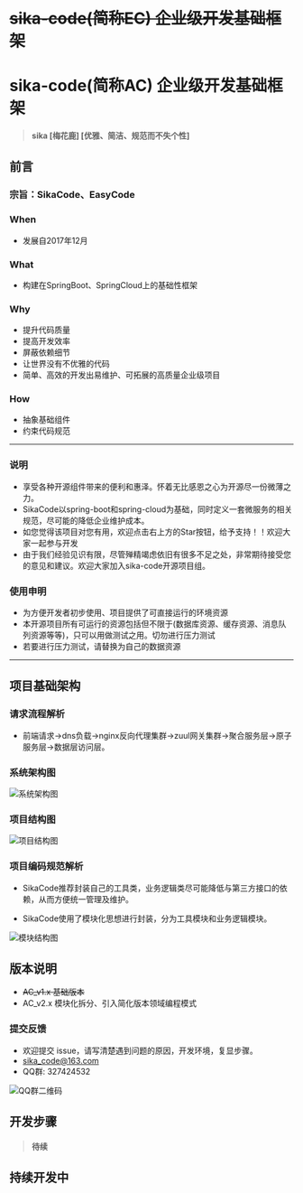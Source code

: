 # ~~sika-code(简称EC) 企业级开发基础框架~~

# sika-code(简称AC) 企业级开发基础框架

> #### sika [梅花鹿] [优雅、简洁、规范而不失个性]

## 前言

### 宗旨：SikaCode、EasyCode

### When

- 发展自2017年12月

### What

- 构建在SpringBoot、SpringCloud上的基础性框架

### Why

- 提升代码质量
- 提高开发效率
- 屏蔽依赖细节
- 让世界没有不优雅的代码
- 简单、高效的开发出易维护、可拓展的高质量企业级项目

### How

- 抽象基础组件
- 约束代码规范

---

###    说明

- 享受各种开源组件带来的便利和惠泽。怀着无比感恩之心为开源尽一份微薄之力。
- SikaCode以spring-boot和spring-cloud为基础，同时定义一套微服务的相关规范，尽可能的降低企业维护成本。
- 如您觉得该项目对您有用，欢迎点击右上方的Star按钮，给予支持！！欢迎大家一起参与开发
- 由于我们经验见识有限，尽管殚精竭虑依旧有很多不足之处，非常期待接受您的意见和建议。欢迎大家加入sika-code开源项目组。

###     使用申明
- 为方便开发者初步使用、项目提供了可直接运行的环境资源
- 本开源项目所有可运行的资源包括但不限于(数据库资源、缓存资源、消息队列资源等等)，只可以用做测试之用。切勿进行压力测试
- 若要进行压力测试，请替换为自己的数据资源

---

## 项目基础架构

###  请求流程解析

- 前端请求->dns负载->nginx反向代理集群->zuul网关集群->聚合服务层->原子服务层->数据层访问层。


### 系统架构图

![系统架构图](sika-file/结构图/系统架构设计.png)

### 项目结构图

![项目结构图](sika-file/结构图/项目结构图.png)

###  项目编码规范解析

- SikaCode推荐封装自己的工具类，业务逻辑类尽可能降低与第三方接口的依赖，从而方便统一管理及维护。

- SikaCode使用了模块化思想进行封装，分为工具模块和业务逻辑模块。


![模块结构图](sika-file/结构图/模块结构图.png)


## 版本说明
- ~~AC_v1.x 基础版本~~
- AC_v2.x 模块化拆分、引入简化版本领域编程模式

### 提交反馈
- 欢迎提交 issue，请写清楚遇到问题的原因，开发环境，复显步骤。
- sika_code@163.com
- QQ群: 327424532

 ![QQ群二维码](sika-file/其他/QQ群二维码.jpg)
 
## 开发步骤

>#### 待续


## 持续开发中
